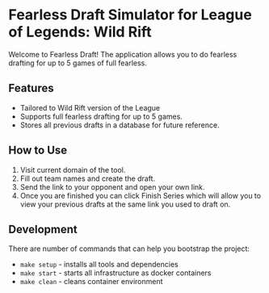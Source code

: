 # Fearless Draft Simulator for League of Legends: Wild Rift

Welcome to Fearless Draft!
The application allows you to do fearless drafting for up to 5 games of full fearless.


## Features

- Tailored to Wild Rift version of the League
- Supports full fearless drafting for up to 5 games.
- Stores all previous drafts in a database for future reference.

## How to Use

1. Visit current domain of the tool.
2. Fill out team names and create the draft.
3. Send the link to your opponent and open your own link.
4. Once you are finished you can click Finish Series which will allow you to view your previous drafts at the same link you used to draft on.

## Development

There are number of commands that can help you bootstrap the project:
* `make setup` - installs all tools and dependencies
* `make start` - starts all infrastructure as docker containers
* `make clean` - cleans container environment
